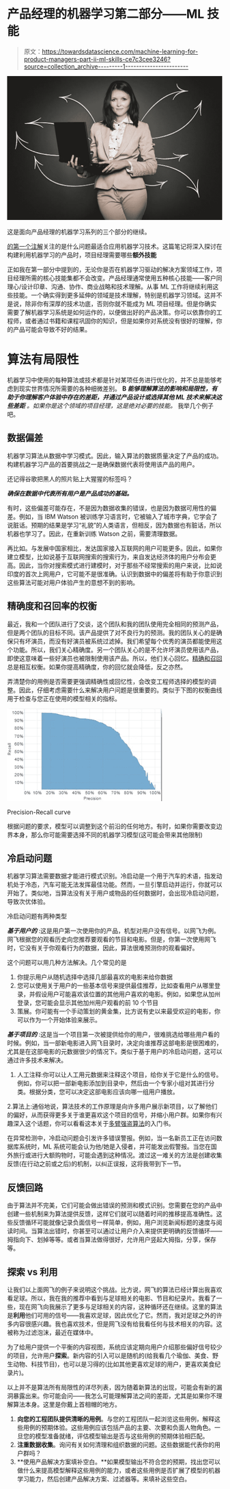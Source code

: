 # 产品经理的机器学习第二部分——ML 技能

> 原文：<https://towardsdatascience.com/machine-learning-for-product-managers-part-ii-ml-skills-ce7c3cee3246?source=collection_archive---------1----------------------->

![](img/c1473a02d2aca2c36545bf78d2d317d2.png)

这是面向产品经理的机器学习系列的三个部分的继续。

[的第一个注解](/machine-learning-for-product-managers-part-i-problem-mapping-5436132c3a6e)关注的是什么问题最适合应用机器学习技术。这篇笔记将深入探讨在构建利用机器学习的产品时，项目经理需要哪些**额外技能**

正如我在第一部分中提到的，无论你是否在机器学习驱动的解决方案领域工作，项目经理所需的核心技能集都不会改变。产品经理通常使用五种核心技能——客户同理心/设计印章、沟通、协作、商业战略和技术理解。从事 ML 工作将继续利用这些技能。一个确实得到更多延伸的领域是技术理解，特别是机器学习领域。这并不是说，除非你有深厚的技术功底，否则你就不能成为 ML 项目经理。但是你确实需要了解机器学习系统是如何运作的，以便做出好的产品决策。你可以依靠你的工程师，或者通过书籍和课程巩固你的知识，但是如果你对系统没有很好的理解，你的产品可能会导致不好的结果。

# 算法有局限性

机器学习中使用的每种算法或技术都是针对某项任务进行优化的，并不总是能够考虑到现实世界情况所需要的各种细微差别。 **B *能够理解算法的影响和局限性，有助于你理解客户体验中存在的差距，并通过产品设计或选择其他 ML 技术来解决这些差距*** *。如果你是这个领域的项目经理，这是绝对必要的技能。* 我举几个例子吧。

## **数据偏差**

机器学习算法从数据中学习模式。因此，输入算法的数据质量决定了产品的成功。构建机器学习产品的首要挑战之一是确保数据代表将使用该产品的用户。

还记得谷歌把黑人的照片贴上大猩猩的标签吗？

***确保在数据中代表所有用户是产品成功的基础。***

有时，这些偏差可能存在，不是因为数据收集的错误，也是因为数据可用性的偏差。例如，当 IBM Watson 被训练学习语言时，它被输入了城市字典，它学会了说脏话。预期的结果是学习“礼貌”的人类语言，但相反，因为数据也有脏话，所以机器也学习了。因此，在重新训练 Watson 之前，需要清理数据。

再比如。与发展中国家相比，发达国家接入互联网的用户可能更多。因此，如果你建立模型，比如说基于互联网搜索的搜索行为，来自发达经济体的用户分布会更高。因此，当你对搜索模式进行建模时，对于那些不经常搜索的用户来说，比如说印度的首次上网用户，它可能不是很准确。认识到数据中的偏差将有助于你意识到这些算法可能对用户体验产生的意想不到的影响。

## **精确度和召回率的权衡**

最近，我和一个团队进行了交谈，这个团队和我的团队使用完全相同的预测产品，但是两个团队的目标不同。该产品提供了对不良行为的预测。我的团队关心的是确保只有坏演员，而没有好演员被系统过滤掉。我们希望每个优秀的演员都能使用这个功能。所以，我们关心精确度。另一个团队关心的是不允许坏演员使用该产品，即使这意味着一些好演员也被限制使用该产品。所以，他们关心回忆。[精确和召回](https://en.wikipedia.org/wiki/Precision_and_recall)总是相互权衡。如果你提高精确度，你的回忆就会降低，反之亦然。

弄清楚你的用例是否需要更强调精确性或回忆性，会改变工程师选择的模型的调整。因此，仔细考虑需要什么来解决用户问题是很重要的。类似于下图的权衡曲线用于检查与您正在使用的模型相关的指标。

![](img/e5ac0586cad983ca6112efc91a41f03c.png)

Precision-Recall curve

根据问题的要求，模型可以调整到这个前沿的任何地方。有时，如果你需要改变边界本身，那么你可能需要选择不同的机器学习模型(这可能会带来其他限制)

## **冷启动问题**

机器学习算法需要数据才能进行模式识别。冷启动是一个用于汽车的术语，指发动机处于冷态，汽车可能无法发挥最佳功能。然而，一旦引擎启动并运行，你就可以开始了。类似地，当算法没有关于用户或物品的任何数据时，会出现冷启动问题，导致次优体验。

冷启动问题有两种类型

***基于用户的*** :这是用户第一次使用你的产品，机型对用户没有信号。以网飞为例。网飞根据您的观看历史向您推荐要观看的节目和电影。但是，你第一次使用网飞时，它没有关于你观看行为的数据，因此，算法很难预测你的观看偏好。

这个问题可以用几种方法解决。几个常见的是

1.  你提示用户从随机选择中选择几部最喜欢的电影来给你数据
2.  您可以使用关于用户的一些基本信号来提供最佳推荐，比如查看用户从哪里登录，并假设用户可能喜欢该位置的其他用户喜欢的电影。例如，如果您从加州登录，您可能会显示其他加州用户观看的前 10 个节目
3.  策展。你可能有一个手动策划的黄金集，比方说有史以来最受欢迎的电影，你可以作为一个开始体验来展示。

***基于项目的*** :这是当一个项目第一次被提供给你的用户，很难挑选给哪些用户看的时候。例如，当一部新电影进入网飞目录时，决定向谁推荐这部电影是很困难的，尤其是在这部电影的元数据很少的情况下。类似于基于用户的冷启动问题，这可以通过许多技术来解决。

1.  人工注释:你可以让人工用元数据来注释这个项目，给你关于它是什么的信号。例如，你可以把一部新电影添加到目录中，然后由一个专家小组对其进行分类。根据分类，您可以决定这部电影应该向哪一组用户播放。

2.算法上:通俗地说，算法技术的工作原理是向许多用户展示新项目，以了解他们的偏好，从而获得更多关于谁更喜欢这个项目的信号，并缩小用户群。如果你有兴趣深入这个话题，你可以看看这本关于[多臂强盗算法](https://en.wikipedia.org/wiki/Multi-armed_bandit)的入门书。

在异常检测中，冷启动问题会引发许多错误警报。例如，当一名新员工正在访问数据库系统时，ML 系统可能会认为他/她是入侵者，并可能发出假警报。当您在国外旅行或进行大额购物时，可能会遇到这种情况。渡过这一难关的方法是创建收集反馈(在行动之前或之后)的机制，以纠正误报，这将我带到下一节。

## **反馈回路**

由于算法并不完美，它们可能会做出错误的预测和模式识别。您需要在您的产品中创建一些机制来为算法提供反馈，这样它们就可以随着时间的推移提高准确性。这些反馈循环可能就像记录负面信号一样简单，例如，用户浏览新闻标题的速度与阅读时间。当算法出错时，你甚至可以通过让用户介入来提供更明确的反馈循环——拇指向下、划掉等等。或者当算法做得很好，允许用户竖起大拇指，分享，保存等。

## **探索 vs 利用**

让我们以上面网飞的例子来说明这个挑战。比方说，网飞的算法已经计算出我喜欢看足球。所以，我在我的推荐中看到与足球相关的电影、节目和纪录片。我看了一些，现在网飞向我展示了更多与足球相关的内容，这种循环还在继续。这里的算法是**利用**他们可用的信号——我喜欢足球，因此优化了它。然而，我对足球之外的许多内容很感兴趣。我也喜欢技术，但是网飞没有给我看任何与技术相关的内容。这被称为过滤泡沫，最近在媒体中。

为了给用户提供一个平衡的内容视图，系统应该定期向用户介绍那些偏好信号较少的项目，允许用户**探索**。新内容的引入可以是随机的(给我看几个瑜伽、美食、野生动物、科技节目)，也可以是习得的(比如其他更喜欢足球的用户，更喜欢美食纪录片)。

以上并不是算法所有局限性的详尽列表，因为随着新算法的出现，可能会有新的漏洞暴露出来。你可能会问——我怎么可能理解算法之间的差距，尤其是如果你不理解算法本身。这里是你戴上首相帽的地方。

1.  **向您的工程团队提供清晰的用例**。与您的工程团队一起浏览这些用例，解释这些用例的预期体验。这些用例应该包括产品的主要、次要和负面人物角色。一旦您的模型准备就绪，评估模型输出是否与这些用例的预期体验相匹配。
2.  **注重数据收集**。询问有关如何清理和组织数据的问题。这些数据能代表你的用户群吗？
3.  **使用产品解决方案填补空白。**如果模型输出不符合您的预期，找出您可以做什么来提高模型解释这些用例的能力，或者这些用例是否扩展了模型的机器学习能力，然后创建产品解决方案、过滤器等。来填补这些空白。